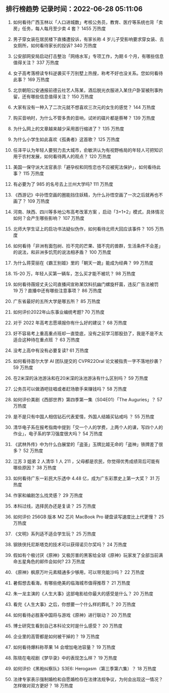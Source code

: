 
## 排行榜趋势 记录时间：2022-06-28 05:11:06
  
  1. 如何看待广西玉林以「人口进城数」考核公务员，教育、医疗等系统也背「卖房」任务，每人每月至少卖 4 套？ 1455 万热度
    
  2. 男子穿女装在居民楼下直播遭投诉，有家长称 4 岁儿子受影响要求穿女装、去女厕所，如何看待家长的投诉? 340 万热度
    
  3. 公安部网安局启动打击整治「网络水军」专项工作，为期 6 个月，有哪些信息值得关注？ 337 万热度
    
  4. 女子高考落榜读专科逆袭买千万别墅上热搜，称考不好也没关系。您如何看待此事？ 169 万热度
    
  5. 北京朝阳公安通报前德云社艺人陈某，酒后脱光衣服进入某住户卧室被刑事拘留，还有哪些信息值得关注？ 150 万热度
    
  6. 大家有没有一种入了二次元就不想喜欢三次元的女生的感觉？ 144 万热度
    
  7. 购买音响时，为什么不管多贵的音响，试听的碟片都是蔡琴？ 139 万热度
    
  8. 为什么网上的文章越来越少采用首行缩进了？ 135 万热度
    
  9. 为什么小学生如此喜欢《孤勇者》这首歌？ 125 万热度
    
  10. 任泽平认为年轻人要努力去大城市，俞敏洪认为有视野格局的年轻人可把知识用于农村发展，如何看待两人的观点？ 120 万热度
    
  11. 美国一保守派大法官表示「避孕权和同性恋也不应被宪法保护」，如何看待此事？ 115 万热度
    
  12. 有必要为了 985 的名号去上兰州大学吗? 111 万热度
    
  13. 《西游记》中孙悟空画的圈能挡住妖精，为什么孙悟空画了一次之后就再也不画了？ 109 万热度
    
  14. 河南、陕西、四川等多地公布高考改革方案 ，启动「3+1+2」模式，具体情况如何？会产生哪些影响？ 107 万热度
    
  15. 北师大学生证上的启功书法疑似伪作，如何看待北师大回应该事件？ 105 万热度
    
  16. 如何看待「非洲有面包树、捡不完的芒果、猎不完的兽群，生活条件不会差」的说法，和非洲多饥荒的说法相矛盾？ 100 万热度
    
  17. 为什么蒋雯丽在《霸王别姬》里的「朝天一跪」能成为经典？ 99 万热度
    
  18. 15-20 万，年轻人买第一辆车，怎么买才能不被坑？ 98 万热度
    
  19. 如何看待薇娅丈夫公司直播间宣称某饮料抗幽门螺旋杆菌，违反广告法被罚 19 万？直播中还有哪些注意事项？ 86 万热度
    
  20. 广东省最好的五所大学是哪五所？ 85 万热度
    
  21. 如何评价2022年山东事业编统考题? 70 万热度
    
  22. 对于 2022 年高考志愿填报你有什么好的建议？ 68 万热度
    
  23. 好不容易考上重高重点班却一直垫底，没有之前学习那股劲了，我是不是不太适合这种待在重点班 ？ 63 万热度
    
  24. 没考上高中有没有必要复读? 61 万热度
    
  25. 如何看待首尔大学 AI 团队提交的 CVPR22Oral 论文被指责一字不落地抄袭？ 59 万热度
    
  26. 在2米深的泳池游泳和在20米深的泳池游泳有什么区别吗？ 59 万热度
    
  27. 公务员可以做酒吧驻唱或者赶场歌手来赚钱吗？ 58 万热度
    
  28. 如何评价美剧《西部世界》第四季第一集（S04E01）「The Auguries」？ 57 万热度
    
  29. 是不是只有中国人相信钻石代表爱情，外国人结婚买钻戒吗 ？ 55 万热度
    
  30. 清华电子系在报考指南中提到「交一个人的学费，上两个人的课，写四个人的作业」，电子系的学习强度很大吗？ 54 万热度
    
  31. 《武林外传》中为什么白展堂的「盗圣」玉牌比姬无命的「盗神」铁牌差了很多？ 52 万热度
    
  32. 江苏 3 姐弟 2 人清华 1 人 211 ，父母都是农民，你觉得优秀成绩背后可能有哪些原因？ 38 万热度
    
  33. 如何看待广东一彩民大乐透中 4.48 亿，成为广东彩票史上第一大奖？ 31 万热度
    
  34. 作家和编剧怎么找灵感？ 29 万热度
    
  35. 本科过线，选择民办还是复读？ 25 万热度
    
  36. 如何评价 256GB  版本 M2 芯片 MacBook Pro 硬盘读写速度比上代更慢？ 25 万热度
    
  37. 《文明》系列适不适合学生玩？ 25 万热度
    
  38. 钢铁侠托尼斯塔克的技术可以获得诺贝尔奖吗？ 24 万热度
    
  39. 假如有个极讨厌《原神》又极厉害的黑客给全球《原神》玩家发了全部当前满命五星角色的邮件会如何? 23 万热度
    
  40. 《原神》枫原万叶元素精通多少够用，可以带充能沙吗？ 22 万热度
    
  41. 暑假想去看海，有哪些绝美的临海城市值得推荐？ 21 万热度
    
  42. 朱一龙主演的《人生大事》这部电影给你最大的感受是什么？ 20 万热度
    
  43. 看完《人生大事》之后，你想要一个什么样的葬礼？ 20 万热度
    
  44. 如何看待必胜客中国将与游戏《原神》进行联动？ 20 万热度
    
  45. 博士研究生看到自己本科论文时是什么感受？ 20 万热度
    
  46. 企业里的高管都是如何被干掉的？ 19 万热度
    
  47. 如何看待爆料称苹果 14 会增加电池容量？ 19 万热度
    
  48. 陈晓在电视剧《梦华录》中的表现怎么样？ 19 万热度
    
  49. 如何评价《黑袍纠察队》S3E6: Herogasm（第三季第六集）？ 18 万热度
    
  50. 法律专家表示强制婚检和自愿婚检存在法律法规争议，为何会出现这一情况？怎样做对双方更好？ 18 万热度
    